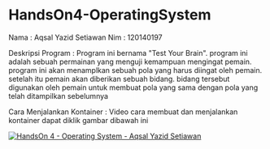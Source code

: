# HandsOn4-OperatingSystem
Nama : Aqsal Yazid Setiawan
Nim : 120140197

Deskripsi Program :
Program ini bernama "Test Your Brain". program ini adalah sebuah permainan yang menguji kemampuan mengingat pemain. program ini akan menamplkan sebuah pola yang harus diingat oleh pemain. setelah itu pemain akan diberikan sebuah bidang. bidang tersebut digunakan oleh pemain untuk membuat pola yang sama dengan pola yang telah ditampilkan sebelumnya

Cara Menjalankan Kontainer :
Video cara membuat dan menjalankan kontainer dapat diklik gambar dibawah ini

[![HandsOn 4 - Operating System - Aqsal Yazid Setiawan](https://img.youtube.com/vi/vGZWYEFOldM/0.jpg)](https://www.youtube.com/watch?v=vGZWYEFOldM)
